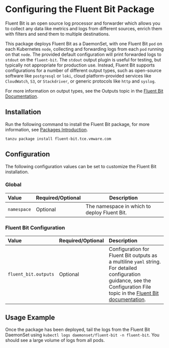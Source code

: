 # Configuring the Fluent Bit Package

Fluent Bit is an open source log processor and forwarder which allows you to collect any data like metrics and logs from different sources, enrich them with filters and send them to multiple destinations.

This package deploys Fluent Bit as a DaemonSet, with one Fluent Bit `pod` on each Kubernetes `node`, collecting and forwarding logs from each `pod` running on that `node`.
The provided default configuration will print forwarded logs to `stdout` on the `fluent-bit`.
The `stdout` output plugin is useful for testing, but typically not appropriate for production use.
Instead, Fluent Bit supports configurations for a number of different output types, such as open-source software like `postgresql` or `loki`, cloud platform-provided services like `CloudWatch`, `S3`, or `Stackdriver`, or generic protocols like `http` and `syslog`.

For more information on output types, see the Outputs topic in the [Fluent Bit Documentation](https://docs.fluentbit.io/manual/pipeline/outputs).

## Installation
Run the following command to install the Fluent Bit package, for more information, see [Packages Introduction](packages-intro.md).

```shell
tanzu package install fluent-bit.tce.vmware.com
```

## Configuration

The following configuration values can be set to customize the Fluent Bit installation.

### Global

| Value | Required/Optional | Description |
|:-------|-------------------|-------------|
| `namespace` | Optional | The namespace in which to deploy Fluent Bit. |

### Fluent Bit Configuration

| Value | Required/Optional | Description |
|:-------|:-------------------|:-------------|
|`fluent_bit.outputs`|Optional|Configuration for Fluent Bit outputs as a multiline `yaml` string. For detailed configuration guidance, see the Configuration File topic in the [Fluent Bit documentation](https://docs.fluentbit.io/manual/administration/configuring-fluent-bit/configuration-file#config_output).|

## Usage Example

Once the package has been deployed, tail the logs from the Fluent Bit DaemonSet using `kubectl logs daemonset/fluent-bit -n fluent-bit`. You should see a large volume of logs from all pods.
